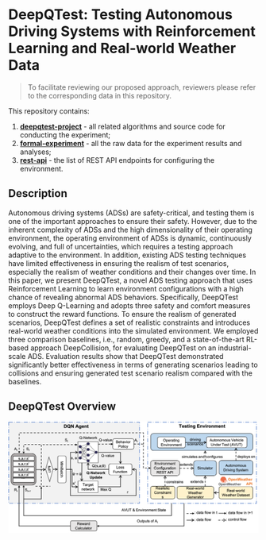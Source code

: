 # DeepQTest: Testing Autonomous Driving Systems with Reinforcement Learning and Real-world Weather Data

> To facilitate reviewing our proposed approach, reviewers please refer to the corresponding data in this repository.<br/>

This repository contains:

1. **[deepqtest-project](https://github.com/Simula-COMPLEX/DeepQTest/tree/main/deepqtest-project)** - all related algorithms and source code for conducting the experiment;
2. **[formal-experiment](https://github.com/Simula-COMPLEX/DeepQTest/tree/main/formal-experiment)** - all the raw data for the experiment results and analyses;
3. **[rest-api](https://github.com/Simula-COMPLEX/DeepQTest/tree/main/rest-api)** - the list of REST API endpoints for configuring the environment.

## Description

Autonomous driving systems (ADSs) are safety-critical, and testing them is one of the important approaches to ensure their safety. However, due to the inherent complexity of ADSs and the high dimensionality of their operating environment, the operating environment of ADSs is dynamic, continuously evolving, and full of uncertainties, which requires a testing approach adaptive to the environment. In addition, existing ADS testing techniques have limited effectiveness in ensuring the realism of test scenarios, especially the realism of weather conditions and their changes over time. In this paper, we present DeepQTest, a novel ADS testing approach that uses Reinforcement Learning to learn environment configurations with a high chance of revealing abnormal ADS behaviors. Specifically, DeepQTest employs Deep Q-Learning and adopts three safety and comfort measures to construct the reward functions. To ensure the realism of generated scenarios, DeepQTest defines a set of realistic constraints and introduces real-world weather conditions into the simulated environment. We employed three comparison baselines, i.e., random, greedy, and a state-of-the-art RL-based approach DeepCollision, for evaluating DeepQTest on an industrial-scale ADS. Evaluation results show that DeepQTest demonstrated significantly better effectiveness in terms of generating scenarios leading to collisions and ensuring generated test scenario realism compared with the baselines.
 
## DeepQTest Overview

<div align=center><img src="https://github.com/Simula-COMPLEX/DeepQTest/blob/main/figures/overview.png" width="960" /></div>

